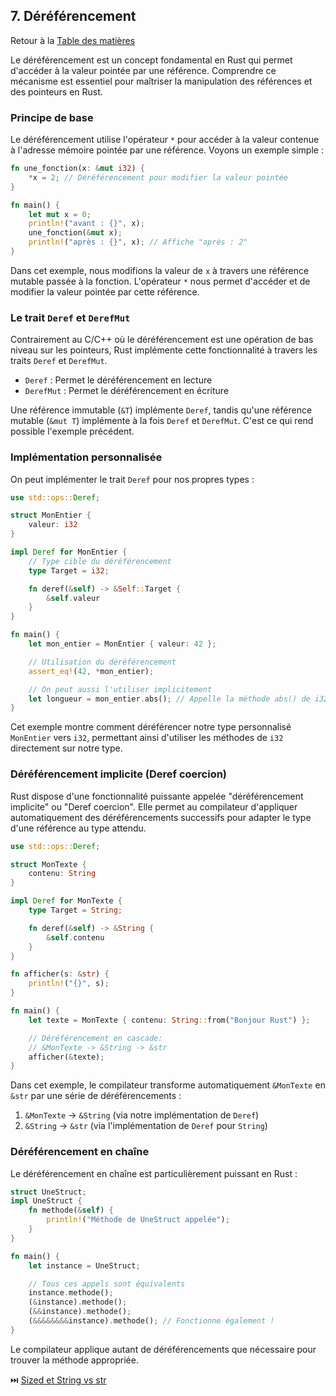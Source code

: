 ## 7\. Déréférencement

Retour à la [Table des matières](/SOMMAIRE.md)

Le déréférencement est un concept fondamental en Rust qui permet d'accéder à la valeur pointée par une référence. Comprendre ce mécanisme est essentiel pour maîtriser la manipulation des références et des pointeurs en Rust.

### Principe de base

Le déréférencement utilise l'opérateur `*` pour accéder à la valeur contenue à l'adresse mémoire pointée par une référence. Voyons un exemple simple :

``` rust
fn une_fonction(x: &mut i32) {
    *x = 2; // Déréférencement pour modifier la valeur pointée
}

fn main() {
    let mut x = 0;
    println!("avant : {}", x);
    une_fonction(&mut x);
    println!("après : {}", x); // Affiche "après : 2"
}
```

Dans cet exemple, nous modifions la valeur de `x` à travers une référence mutable passée à la fonction. L'opérateur `*` nous permet d'accéder et de modifier la valeur pointée par cette référence.

### Le trait `Deref` et `DerefMut`

Contrairement au C/C++ où le déréférencement est une opération de bas niveau sur les pointeurs, Rust implémente cette fonctionnalité à travers les traits `Deref` et `DerefMut`.

- `Deref` : Permet le déréférencement en lecture
- `DerefMut` : Permet le déréférencement en écriture

Une référence immutable (`&T`) implémente `Deref`, tandis qu'une référence mutable (`&mut T`) implémente à la fois `Deref` et `DerefMut`. C'est ce qui rend possible l'exemple précédent.

### Implémentation personnalisée

On peut implémenter le trait `Deref` pour nos propres types :

``` rust
use std::ops::Deref;

struct MonEntier {
    valeur: i32
}

impl Deref for MonEntier {
    // Type cible du déréférencement
    type Target = i32;

    fn deref(&self) -> &Self::Target {
        &self.valeur
    }
}

fn main() {
    let mon_entier = MonEntier { valeur: 42 };

    // Utilisation du déréférencement
    assert_eq!(42, *mon_entier);

    // On peut aussi l'utiliser implicitement
    let longueur = mon_entier.abs(); // Appelle la méthode abs() de i32
}
```

Cet exemple montre comment déréférencer notre type personnalisé `MonEntier` vers `i32`, permettant ainsi d'utiliser les méthodes de `i32` directement sur notre type.

### Déréférencement implicite (Deref coercion)

Rust dispose d'une fonctionnalité puissante appelée "déréférencement implicite" ou "Deref coercion". Elle permet au compilateur d'appliquer automatiquement des déréférencements successifs pour adapter le type d'une référence au type attendu.

``` rust
use std::ops::Deref;

struct MonTexte {
    contenu: String
}

impl Deref for MonTexte {
    type Target = String;

    fn deref(&self) -> &String {
        &self.contenu
    }
}

fn afficher(s: &str) {
    println!("{}", s);
}

fn main() {
    let texte = MonTexte { contenu: String::from("Bonjour Rust") };

    // Déréférencement en cascade:
    // &MonTexte -> &String -> &str
    afficher(&texte);
}
```

Dans cet exemple, le compilateur transforme automatiquement `&MonTexte` en `&str` par une série de déréférencements :

1.  `&MonTexte` → `&String` (via notre implémentation de `Deref`)
2.  `&String` → `&str` (via l'implémentation de `Deref` pour `String`)

### Déréférencement en chaîne

Le déréférencement en chaîne est particulièrement puissant en Rust :

``` rust
struct UneStruct;
impl UneStruct {
    fn methode(&self) {
        println!("Méthode de UneStruct appelée");
    }
}

fn main() {
    let instance = UneStruct;

    // Tous ces appels sont équivalents
    instance.methode();
    (&instance).methode();
    (&&instance).methode();
    (&&&&&&&&instance).methode(); // Fonctionne également !
}
```

Le compilateur applique autant de déréférencements que nécessaire pour trouver la méthode appropriée.

⏭️ [Sized et String vs str](/II-specificites/08-sized-string-str.md)
